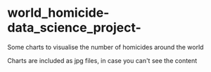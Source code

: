 # world_homicide-data_science_project-
Some charts to visualise the number of homicides around the world

Charts are included as jpg files, in case you can't see the content
